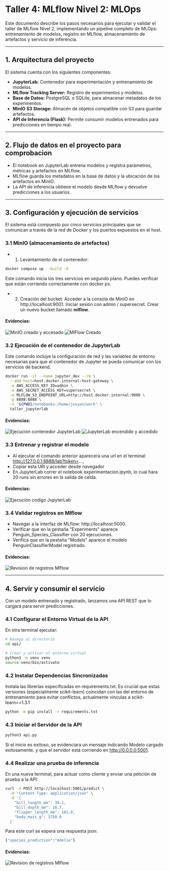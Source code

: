 # Taller 4: MLflow Nivel 2: MLOps

Este documento describe los pasos necesarios para ejecutar y validar el taller de MLflow Nivel 2, implementando un pipeline completo de MLOps: entrenamiento de modelos, registro en MLflow, almacenamiento de artefactos y servicio de inferencia.

---
## 1. Arquitectura del proyecto

El sistema cuenta con los siguientes componentes:
- **JupyterLab:** Contenedor para experimentación y entrenamiento de modelos.
- **MLflow Tracking Server:** Registro de experimentos y modelos.
- **Base de Datos:** PostgreSQL o SQLite, para almacenar metadatos de los experimentos.
- **MinIO S3 Storage:** Almacén de objetos compatible con S3 para guardar artefactos.
- **API de Inferencia (Flask):** Permite consumir modelos entrenados para predicciones en tiempo real.

---
## 2. Flujo de datos en el proyecto para comprobacion

-   El notebook en JupyterLab entrena modelos y registra parámetros, métricas y artefactos en MLflow.
-   MLflow guarda los metadatos en la base de datos y la ubicación de los artefactos en MinIO.
-   La API de inferencia obtiene el modelo desde MLflow y devuelve predicciones a los usuarios.

---
## 3. Configuración y ejecución de servicios

El sistema está compuesto por cinco servicios principales que se comunican a través de la red de Docker y los puertos expuestos en el host.

### 3.1 MinIO (almacenamiento de artefactos)

- 1. Levantamiento de el contenedor:
```bash
docker compose up --build -d
```
Este comando inicia los tres servicios en segundo plano. Puedes verificar que están corriendo correctamente con docker ps.
- 2. Creación del bucket:
    Acceder a la consola de MinIO en http://localhost:9001.
    Iniciar sesión con admin / supersecret.
    Crear un nuevo bucket llamado **mlflow**.
    
#### Evidencias: 
![MinIO creado y accesado](./evidencias/MinIOcreadoBucketS3.png)
![MlFlow Creado](./evidencias/EjecucionMLFLOW.png)


### 3.2 Ejecución de el contenedor de JupyterLab

Este comando incluye la configuración de red y las variables de entorno necesarias para que el contenedor de Jupyter se pueda comunicar con los servicios de backend.
```bash
docker run -it --name jupyter_dev --rm \
  --add-host=host.docker.internal:host-gateway \
  -e AWS_ACCESS_KEY_ID=admin \
  -e AWS_SECRET_ACCESS_KEY=supersecret \
  -e MLFLOW_S3_ENDPOINT_URL=http://host.docker.internal:9000 \
  -p 8888:8888 \
  -v "${PWD}/notebooks:/home/jovyan/work" \
  taller_jupyterlab
```
#### Evidencias: 
![Ejecución contenedor JupyterLab](./evidencias/EjecucionJupyterLab.png)
![JupyterLab encendido y accedido](./evidencias/JupyterLabON.png.png)

### 3.3 Entrenar y registrar el modelo

- Al ejecutar el comando anterior aparecera una url en el terminal: http://127.0.0.1:8888/lab?token=...,
- Copiar esta URl y acceder desde navegador
- En JupyterLab correr el notebook experimentacion.ipynb, lo cual hara 20 runs sin errores en la salida de celda.

#### Evidencias: 
![Ejecución codigo JupyterLab](./evidencias/JupyterLabRunning.png)

### 3.4 Validar registros en Mlflow

- Navegar a la interfaz de MLflow: http://localhost:5000.
- Verificar que en la pestaña "Experiments" aparece Penguin_Species_Classifier con 20 ejecuciones.
- Verifica que en la pestaña "Models" aparece el modelo PenguinClassifierModel registrado.

#### Evidencias: 
![Revision de registros Mlflow](./evidencias/MlFlowHistorial.png)

---
## 4. Servir y consumir el servicio

Con un modelo entrenado y registrado, lanzamos una API REST que lo cargará para servir predicciones.

### 4.1 Configurar el Entorno Virtual de la API

En otra terminal ejecutar:
```bash
# Navega al directorio
cd api/

# Crear y activar el entorno virtual
python3 -m venv venv
source venv/bin/activate
```

### 4.2 Instalar Dependencias Sincronizadas

Instala las librerías especificadas en requirements.txt. Es crucial que estas versiones (especialmente scikit-learn) coincidan con las del entorno de entrenamiento para evitar conflictos, actualmente vinculas a scikit-learn==1.3.1

```bash
python -m pip install -r requirements.txt
```

### 4.3 Iniciar el Servidor de la API

```bash
python3 api.py
```

Si el inicio es exitoso, se evidenciara un mensaje indicando Modelo cargado exitosamente. y que el servidor está corriendo en http://0.0.0.0:5001.

### 4.4 Realizar una prueba de inferencia

En una nueva terminal, para actuar como cliente y enviar una petición de prueba a la API:

```bash
curl -X POST http://localhost:5001/predict \
  -H "Content-Type: application/json" \
  -d '{
    "bill_length_mm": 39.1,
    "bill_depth_mm": 18.7,
    "flipper_length_mm": 181.0,
    "body_mass_g": 3750.0
  }'
```

Para este curl se espera una respuesta json:

```bash
{"species_prediction":"Adelie"}
```
#### Evidencias:
![Revision de registros Mlflow](./evidencias/Consumo.png)


